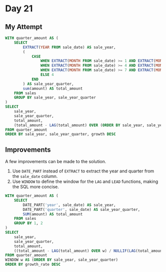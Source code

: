 # Day 21

## My Attempt

```sql
WITH quarter_amount AS (
	SELECT 
		EXTRACT(YEAR FROM sale_date) AS sale_year,
		(
			CASE 
				WHEN EXTRACT(MONTH FROM sale_date) >= 1 AND EXTRACT(MONTH FROM sale_date) <= 3 THEN 1
				WHEN EXTRACT(MONTH FROM sale_date) >= 4 AND EXTRACT(MONTH FROM sale_date) <= 6 THEN 2
				WHEN EXTRACT(MONTH FROM sale_date) >= 7 AND EXTRACT(MONTH FROM sale_date) <= 9 THEN 3
				ELSE 4
			END
		) AS sale_year_quarter,
		sum(amount) AS total_amount
	FROM sales 
	GROUP BY sale_year, sale_year_quarter
)
SELECT 
	sale_year,
	sale_year_quarter,
	total_amount,
	(total_amount - LAG(total_amount) OVER (ORDER BY sale_year, sale_year_quarter))/LAG(total_amount) OVER (ORDER BY sale_year, sale_year_quarter) AS growth
FROM quarter_amount
ORDER BY sale_year, sale_year_quarter, growth DESC 
```

## Improvements

A few improvements can be made to the solution.

1. Use `DATE_PART` instead of `EXTRACT` to extract the year and quarter from the `sale_date` column.
2. Use `WINDOW` to define the window for the `LAG` and `LEAD` functions, making the SQL more concise.

```sql
WITH quarter_amount AS (
	SELECT 
		DATE_PART('year', sale_date) AS sale_year,
        DATE_PART('quarter', sale_date) AS sale_year_quarter,
		SUM(amount) AS total_amount
	FROM sales 
	GROUP BY 1, 2
)
SELECT 
	sale_year,
	sale_year_quarter,
	total_amount,
    ((total_amount - LAG(total_amount) OVER w) / NULLIF(LAG(total_amount) OVER w, 0)) AS growth_rate
FROM quarter_amount
WINDOW w AS (ORDER BY sale_year, sale_year_quarter)
ORDER BY growth_rate DESC 
```